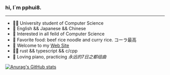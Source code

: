 ### hi, I\`m pphui8.

* * *

-   👨‍🎓 University student of Computer Science
-   💬 English && Japanese && Chinese
-   🧐 Interested in all feild of Computer Science
-   🍚 Favorite food: beef rice noodle and curry rice. コーラ最高
-   🎏 Welcome to my [Web Site](https://pphui8.com)
-   👨‍💻 rust && typescript && c/cpp
-   🎹 Loving piano, practicing *永远的7日之都组曲*  

[![Anurag's GitHub stats](https://github-readme-stats.vercel.app/api?username=pphui8&count_private=true&show_icons=true&border_color=39c5bb)](https://github.com/anuraghazra/github-readme-stats)
